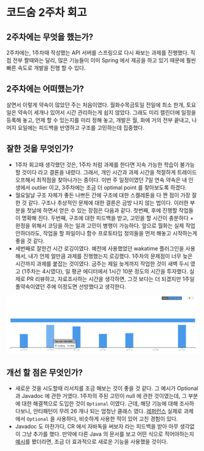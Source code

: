 # 코드숨 2주차 회고

## 2주차에는 무엇을 했는가?
2주차에는, 1주차때 작성했는 API 서버를 스프링으로 다시 짜보는 과제를 진행했다. 직접 전부 짤때와는 달리, 많은 기능들이 이미 Spring 에서 제공을 하고 있기 
때문에 훨씬 빠른 속도로 개발을 진행 할 수 있다. 


## 2주차에는 어떠했는가?
살면서 이렇게 약속이 많았던 주는 처음이였다. 월화수목금토일 전일에 최소 한개, 토요일은 약속이 세개나 있어서 시간 관리하는게 쉽지 않았다. 
그래도 미리 캘린더에 일정을 등록해 놓고, 언제 할 수 있는지를 미리 정해 놓고, 개발은 월, 화에 거의 전부 끝내고, 나머지 요일에는 피드백을 반영하고 
구조를 고민하는데 집중했다. 

## 잘한 것을 무엇인가?
- 1주차 회고때 생각했던 것은, 1주차 처럼 과제를 한다면 지속 가능한 학습이 불가능할 것이다 라고 결론을 내렸다. 그래서, 개인 시간과 과제 시간을 적절하게
트레이드 오프해서 최적점을 찾아나가는 중이다. 이번 주 일정이였던 7일 연속 약속은 내 인생에서 outlier 이고, 3주차에는 조금 더 optimal point
를 찾아보도록 하겠다. 
- 월요일날 구조 자체가 좋든 나쁘든 간에 구조에 대한 스켈레톤을 다 짠 점이 가장 잘 한 것 같다. 구조나 추상적인 문제에 대한 결론은 
금방 나지 않는 법이다. 이러한 부분을 첫날에 하면서 얻은 수 있는 장점은 다음과 같다. 첫번째, 후에 진행할 작업들이 명확해 진다. 두번째, 구조에 대한 
피드백을 받고, 고민을 할 시간이 충분하다 + 완정을 위해서 코딩을 하는 일과 고민이 병행이 가능하다. 앞으로 월화는 실제 작업 안하더라도, 작업을 할
파일이나 함수 프로토타입 정의들을 먼저 해놓고 시작하는게 좋을 것 같다. 
- 세번째로 잘한건 시간 로깅이였다. 예전에 사용했었던 wakatime 플러그인을 사용해서, 내가 언제 얼만큼 과제를 진행했는지 로깅했다. 1주차의 문제점이 너무 
늦은 시간까지 과제를 붙잡는 것이였다. 금주는 제일 늦게까지 작업한 것이 새벽 두시 였고 (1주차는 4시였다), 일 평균 에디터에서 1시간 10분 정도의 시간을 투자했다.
실제로 PR 리뷰하고, 자료조사하는 시간을 생각하면, 그것 보다는 더 되겠지만 1주일 풀약속이였던 주에 이정도면 선방했다고 생각한다. 

![](images/wakatime.png)
## 개선 할 점은 무엇인가?
- 새로운 것을 시도할때 리서치를 조금 해보는 것이 좋을 것 같다. 그 예시가 Optional 과 Javadoc 에 관한 거였다. 1주차의 주된 고민이 null 에
관한 것이였는데, 그 부분에 대한 해결책으로 도입한 것이 `Optional` 이였다. 근데, 해당 기능에 대해 조사하다보니, 안티패턴이 무려 26 개나 되는
엄청난 클래스 였다. [레퍼런스](https://dzone.com/articles/using-optional-correctly-is-not-optional) 실제로 과제에서 `Optional` 
을 사용하다, 비슷하게 사용한 적이 있어 고친 경험이 있다. 
- Javadoc 도 마찬가다, CR 에서 자바독을 써보자 라는 피드백을 받아 아무 생각없이 그냥 추가를 했다. 만약에 다른 Java 의 문서를 보고
어떤 식으로 적어야하는지 [예시](https://docs.oracle.com/javase/8/docs/api/java/util/HashMap.html#replace-K-V-)를 봤더라면, 조금 더 효과적으로 새로운 기능을 사용했을 것이다. 